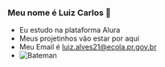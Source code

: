 ### Meu nome é Luiz Carlos 🥇
- Eu estudo na plataforma Alura
- Meus projetinhos vão estar por aqui
- Meu Email é luiz.alves21@ecola.pr.gov.br
- ![Bateman](https://media1.tenor.com/m/IC6pCBhrgxIAAAAC/yususuk.gif)
